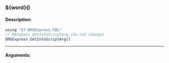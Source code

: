### ${word}()

#### Description:
```ts
using "ST-DMSExpress.FBL"
// MetaData GetInfoScriptArg (do not change)
DMSExpress_GetInfoScriptArg()
```
----
#### Arguments:
```ts
```
